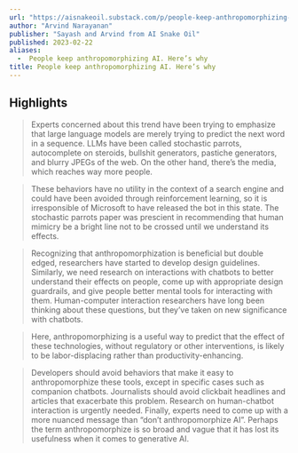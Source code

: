 ```yaml
---
url: "https://aisnakeoil.substack.com/p/people-keep-anthropomorphizing-ai"
author: "Arvind Narayanan"
publisher: "Sayash and Arvind from AI Snake Oil"
published: 2023-02-22
aliases:
  -  People keep anthropomorphizing AI. Here’s why
title: People keep anthropomorphizing AI. Here’s why
---
```


## Highlights
> Experts concerned about this trend have been trying to emphasize that large language models are merely trying to predict the next word in a sequence. LLMs have been called stochastic parrots, autocomplete on steroids, bullshit generators, pastiche generators, and blurry JPEGs of the web. On the other hand, there’s the media, which reaches way more people.

> These behaviors have no utility in the context of a search engine and could have been avoided through reinforcement learning, so it is irresponsible of Microsoft to have released the bot in this state. The stochastic parrots paper was prescient in recommending that human mimicry be a bright line not to be crossed until we understand its effects.

> Recognizing that anthropomorphization is beneficial but double edged, researchers have started to develop design guidelines. Similarly, we need research on interactions with chatbots to better understand their effects on people, come up with appropriate design guardrails, and give people better mental tools for interacting with them. Human-computer interaction researchers have long been thinking about these questions, but they’ve taken on new significance with chatbots.

> Here, anthropomorphizing is a useful way to predict that the effect of these technologies, without regulatory or other interventions, is likely to be labor-displacing rather than productivity-enhancing.

> Developers should avoid behaviors that make it easy to anthropomorphize these tools, except in specific cases such as companion chatbots. Journalists should avoid clickbait headlines and articles that exacerbate this problem. Research on human-chatbot interaction is urgently needed. Finally, experts need to come up with a more nuanced message than “don’t anthropomorphize AI”. Perhaps the term anthropomorphize is so broad and vague that it has lost its usefulness when it comes to generative AI.

